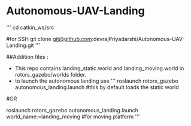# Autonomous-UAV-Landing

'''
cd catkin_ws/src

#for SSH
git clone git@github.com:devrajPriyadarshi/Autonomous-UAV-Landing.git
'''

##Addition files :
- This repo contains landing_static.world and landing_moving.world in rotors_gazebo/worlds folder.
- to launch the autonomous landing use
'''
roslaunch rotors_gazebo autonomous_landing.launch #this by default loads the static world

#OR

roslaunch rotors_gazebo autonomous_landing.launch world_name:=landing_moving #for moving platform
'''

